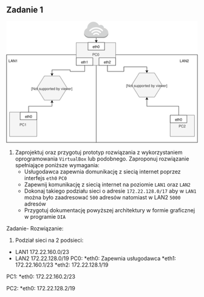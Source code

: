 Zadanie 1
---------

![zadanie 1](zadanie-1.svg)

1. Zaprojektuj oraz przygotuj prototyp rozwiązania z wykorzystaniem oprogramowania ``VirtualBox`` lub podobnego. 
Zaproponuj rozwiązanie spełniające poniższe wymagania:
   * Usługodawca zapewnia domunikację z siecią internet poprzez interfejs ``eth0`` ``PC0``
   * Zapewnij komunikację z siecią internet na poziomie ``LAN1`` oraz ``LAN2``
   * Dokonaj takiego podziału sieci o adresie ``172.22.128.0/17`` aby w ``LAN1`` można było zaadresować ``500`` adresów natomiast w LAN2 ``5000`` adresów    
   * Przygotuj dokumentację powyższej architektury w formie graficznej w programie ``DIA``

Zadanie- Rozwiązanie:
 1. Podział sieci na 2 podsieci:
  * LAN1 172.22.160.0/23 
  * LAN2 172.22.128.0/19
 PC0:
*eth0: Zapewnia usługodawca
*eth1: 172.22.160.1/23
*eth2: 172.22.128.1/19

PC1:
*eth0: 172.22.160.2/23

PC2:
*eth0: 172.22.128.2/19
